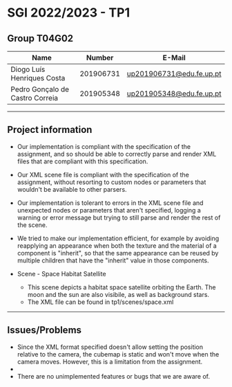 # SGI 2022/2023 - TP1

## Group T04G02

| Name                            | Number    | E-Mail                   |
| ------------------------------- | --------- | ------------------------ |
| Diogo Luís Henriques Costa      | 201906731 | up201906731@edu.fe.up.pt |
| Pedro Gonçalo de Castro Correia | 201905348 | up201905348@edu.fe.up.pt |

---

## Project information

-   Our implementation is compliant with the specification of the assignment, and so should be able to correctly parse and render XML files that are compliant with this specification. 
-   Our XML scene file is compliant with the specification of the assignment, without resorting to custom nodes or parameters that wouldn't be available to other parsers.
-   Our implementation is tolerant to errors in the XML scene file and unexpected nodes or parameters that aren't specified, logging a warning or error message but trying to still parse and render the rest of the scene.
-   We tried to make our implementation efficient, for example by avoiding reapplying an appearance when both the texture and the material of a component is "inherit", so that the same appearance can be reused by multiple children that have the "inherit" value in those components.

-   Scene - Space Habitat Satellite
    -   This scene depicts a habitat space satellite orbiting the Earth. The moon and the sun are also visibile, as well as background stars.
    -   The XML file can be found in tp1/scenes/space.xml

---

## Issues/Problems

-   Since the XML format specified doesn't allow setting the position relative to the camera, the cubemap is static and won't move when the camera moves. However, this is a limitation from the assignment.
-   
-   There are no unimplemented features or bugs that we are aware of.

